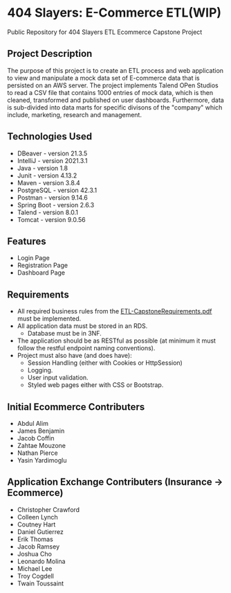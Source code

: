 # 404 Slayers: E-Commerce ETL(WIP)

Public Repository for 404 Slayers ETL Ecommerce Capstone Project

## Project Description
The purpose of this project is to create an ETL process and web application to view and manipulate a mock data set of E-commerce data that is persisted on an AWS server. The project implements Talend OPen Studios to read a CSV file that contains 1000 entries of mock data, which is then cleaned, transformed and published on user dashboards. Furthermore, data is sub-divided into data marts for specific divisons of the "company" which include, marketing, research and management. 

## Technologies Used

* DBeaver - version 21.3.5
* IntelliJ - version 2021.3.1
* Java - version 1.8
* Junit - version 4.13.2
* Maven - version 3.8.4
* PostgreSQL - version 42.3.1
* Postman - version 9.14.6
* Spring Boot - version 2.6.3
* Talend - version 8.0.1
* Tomcat - version 9.0.56

## Features

* Login Page
* Registration Page
* Dashboard Page

## Requirements

- All required business rules from the [ETL-CapstoneRequirements.pdf](https://github.com/Revature-404-Slayers/etl-ecommerce/blob/main/ETL-CapstoneRequirements.pdf) must be implemented.  
- All application data must be stored in an RDS.
  - Database must be in 3NF. 
- The application should be as RESTful as possible (at minimum it must follow the restful endpoint naming conventions).
- Project must also have (and does have):
  - Session Handling (either with Cookies or HttpSession)
  - Logging.
  - User input validation.
  - Styled web pages either with CSS or Bootstrap.

## Initial Ecommerce Contributers

* Abdul Alim
* James Benjamin
* Jacob Coffin
* Zahtae Mouzone
* Nathan Pierce
* Yasin Yardimoglu

## Application Exchange Contributers (Insurance -> Ecommerce)

* Christopher Crawford
* Colleen Lynch
* Coutney Hart
* Daniel Gutierrez
* Erik Thomas
* Jacob Ramsey
* Joshua Cho
* Leonardo Molina
* Michael Lee
* Troy Cogdell
* Twain Toussaint
